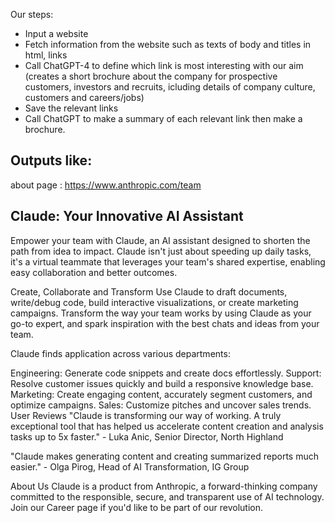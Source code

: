Our steps:

* Input a website
* Fetch information from the website such as texts of body and titles in html, links
* Call ChatGPT-4 to define which link is most interesting with our aim (creates a short brochure about the company for prospective customers, investors and recruits, icluding details of company culture, customers and careers/jobs)
* Save the relevant links
* Call ChatGPT to make a summary of each relevant link then make a brochure.

Outputs like:
---------------------------------------------------------
about page : https://www.anthropic.com/team

## Claude: Your Innovative AI Assistant
Empower your team with Claude, an AI assistant designed to shorten the path from idea to impact. Claude isn't just about speeding up daily tasks, it's a virtual teammate that leverages your team's shared expertise, enabling easy collaboration and better outcomes.

Create, Collaborate and Transform
Use Claude to draft documents, write/debug code, build interactive visualizations, or create marketing campaigns. Transform the way your team works by using Claude as your go-to expert, and spark inspiration with the best chats and ideas from your team.

Claude finds application across various departments:

Engineering: Generate code snippets and create docs effortlessly.
Support: Resolve customer issues quickly and build a responsive knowledge base.
Marketing: Create engaging content, accurately segment customers, and optimize campaigns.
Sales: Customize pitches and uncover sales trends.
User Reviews
"Claude is transforming our way of working. A truly exceptional tool that has helped us accelerate content creation and analysis tasks up to 5x faster." - Luka Anic, Senior Director, North Highland

"Claude makes generating content and creating summarized reports much easier." - Olga Pirog, Head of AI Transformation, IG Group

About Us
Claude is a product from Anthropic, a forward-thinking company committed to the responsible, secure, and transparent use of AI technology. Join our Career page if you'd like to be part of our revolution.

